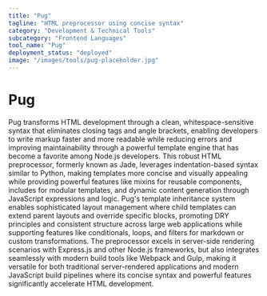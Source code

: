 ```yaml
---
title: "Pug"
tagline: "HTML preprocessor using concise syntax"
category: "Development & Technical Tools"
subcategory: "Frontend Languages"
tool_name: "Pug"
deployment_status: "deployed"
image: "/images/tools/pug-placeholder.jpg"
---
```


# Pug

Pug transforms HTML development through a clean, whitespace-sensitive syntax that eliminates closing tags and angle brackets, enabling developers to write markup faster and more readable while reducing errors and improving maintainability through a powerful template engine that has become a favorite among Node.js developers. This robust HTML preprocessor, formerly known as Jade, leverages indentation-based syntax similar to Python, making templates more concise and visually appealing while providing powerful features like mixins for reusable components, includes for modular templates, and dynamic content generation through JavaScript expressions and logic. Pug's template inheritance system enables sophisticated layout management where child templates can extend parent layouts and override specific blocks, promoting DRY principles and consistent structure across large web applications while supporting features like conditionals, loops, and filters for markdown or custom transformations. The preprocessor excels in server-side rendering scenarios with Express.js and other Node.js frameworks, but also integrates seamlessly with modern build tools like Webpack and Gulp, making it versatile for both traditional server-rendered applications and modern JavaScript build pipelines where its concise syntax and powerful features significantly accelerate HTML development.